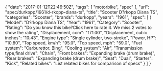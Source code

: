 {
    "date": "2017-01-12T22:46:50Z",
    "tags": [
        "motorbike",
        "spec"
    ],
    "url": "spec\/durkopp\/1961\/d-rkopp-diana-ts",
    "title": "Scooter D?rkopp Diana TS",
    "categories": "Scooter",
    "brands": "durkopp",
    "years": "1961",
    "spec": [
        {
            "Model": "D?rkopp Diana TS",
            "Year": "1961",
            "Category": "Scooter",
            "Rating": "Do you know this bike?Click here to rate it. We miss 2 votes to show the rating",
            "Displacement, ccm": "171.00",
            "Displacement, cubic inches": "10.43",
            "Engine type": "Single cylinder, two-stroke",
            "Power, HP": "10.80",
            "Top speed, km\/h": "95.0",
            "Top speed, mph": "59.0",
            "Fuel system": "Carburettor. Bing",
            "Cooling system": "Air",
            "Transmission type,final drive": "Chain",
            "Front brakes": "Expanding brake (drum brake)",
            "Rear brakes": "Expanding brake (drum brake)",
            "Seat": "Dual",
            "Starter": "Kick",
            "Related bikes": "List related bikes for comparison of specs"
        }
    ]
}